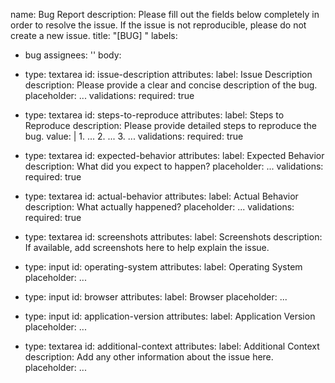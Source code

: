 name: Bug Report
description: Please fill out the fields below completely in order to resolve the issue. If the issue is not reproducible, please do not create a new issue.
title: "[BUG] "
labels: 
  - bug
assignees: ''
body:
  - type: textarea
    id: issue-description
    attributes:
      label: Issue Description
      description: Please provide a clear and concise description of the bug.
      placeholder: ...
    validations:
      required: true

  - type: textarea
    id: steps-to-reproduce
    attributes:
      label: Steps to Reproduce
      description: Please provide detailed steps to reproduce the bug.
      value: |
        1. ...
        2. ...
        3. ...
    validations:
      required: true

  - type: textarea
    id: expected-behavior
    attributes:
      label: Expected Behavior
      description: What did you expect to happen?
      placeholder: ...
    validations:
      required: true

  - type: textarea
    id: actual-behavior
    attributes:
      label: Actual Behavior
      description: What actually happened?
      placeholder: ...
    validations:
      required: true

  - type: textarea
    id: screenshots
    attributes:
      label: Screenshots
      description: If available, add screenshots here to help explain the issue.

  - type: input
    id: operating-system
    attributes:
      label: Operating System
      placeholder: ...

  - type: input
    id: browser
    attributes:
      label: Browser
      placeholder: ...

  - type: input
    id: application-version
    attributes:
      label: Application Version
      placeholder: ...

  - type: textarea
    id: additional-context
    attributes:
      label: Additional Context
      description: Add any other information about the issue here.
      placeholder: ...
